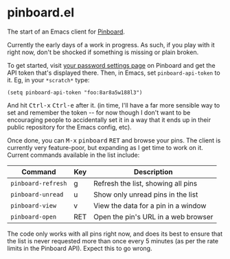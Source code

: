# pinboard.el

The start of an Emacs client for [Pinboard](https://pinboard.in/).

Currently the early days of a work in progress. As such, if you play with it
right now, don't be shocked if something is missing or plain broken.

To get started, visit [your password settings
page](https://pinboard.in/settings/password) on Pinboard and get the API
token that's displayed there. Then, in Emacs, set `pinboard-api-token` to
it. Eg, in your `*scratch*` type:

```elisp
(setq pinboard-api-token "foo:8ar8a5w188l3")
```

And hit <kbd>Ctrl-x</kbd> <kbd>Ctrl-e</kbd> after it. (in time, I'll have a
far more sensible way to set and remember the token -- for now though I
don't want to be encouraging people to accidentally set it in a way that it
ends up in their public repository for the Emacs config, etc).

Once done, you can <kbd>M-x</kbd> <kbd>pinboard</kbd> <kbd>RET</kbd> and
browse your pins. The client is currently very feature-poor, but expanding
as I get time to work on it. Current commands available in the list include:

| Command            | Key | Description                         |
|--------------------|-----|-------------------------------------|
| `pinboard-refresh` | g   | Refresh the list, showing all pins  |
| `pinboard-unread`  | u   | Show only unread pins in the list   |
| `pinboard-view`    | v   | View the data for a pin in a window |
| `pinboard-open`    | RET | Open the pin's URL in a web browser |

The code only works with all pins right now, and does its best to ensure
that the list is never requested more than once every 5 minutes (as per the
rate limits in the Pinboard API). Expect this to go wrong.

[//]: # (README.md ends here)
